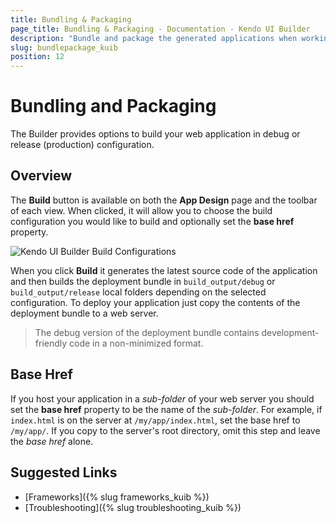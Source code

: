 ```yaml
---
title: Bundling & Packaging
page_title: Bundling & Packaging - Documentation - Kendo UI Builder
description: "Bundle and package the generated applications when working with the Kendo UI Builder tool for creating and managing Angular and AngularJS-based web applications."
slug: bundlepackage_kuib
position: 12
---
```


# Bundling and Packaging

The Builder provides options to build your web application in debug or release (production) configuration.

## Overview

The **Build** button is available on both the **App Design** page and the toolbar of each view. When clicked, it will allow you to choose the build configuration you would like to build and optionally set the **base href** property.

<img src="../images/kuib-build-configurations.png" class="img-responsive" alt="Kendo UI Builder Build Configurations"/>

When you click **Build** it generates the latest source code of the application and then builds the deployment bundle in `build_output/debug` or `build_output/release` local folders depending on the selected configuration. To deploy your application just copy the contents of the deployment bundle to a web server.

>The debug version of the deployment bundle contains development-friendly code in a non-minimized format. 

## Base Href

If you host your application in a *sub-folder* of your web server you should set the **base href** property to be the name of the *sub-folder*. For example, if `index.html` is on the server at `/my/app/index.html`, set the base href to `/my/app/`. If you copy to the server's root directory, omit this step and leave the *base href* alone.

## Suggested Links

* [Frameworks]({% slug frameworks_kuib %})
* [Troubleshooting]({% slug troubleshooting_kuib %})
